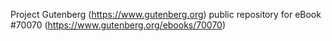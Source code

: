 Project Gutenberg (https://www.gutenberg.org) public repository for
eBook #70070 (https://www.gutenberg.org/ebooks/70070)
